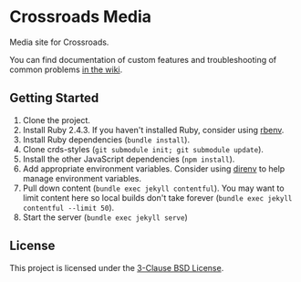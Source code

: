 Crossroads Media
==========

Media site for Crossroads.

You can find documentation of custom features and troubleshooting of common problems [in the wiki](https://github.com/crdschurch/crds-media/wiki).

Getting Started
----------

1. Clone the project.
2. Install Ruby 2.4.3. If you haven't installed Ruby, consider using [rbenv](https://github.com/rbenv/rbenv).
3. Install Ruby dependencies (`bundle install`).
4. Clone crds-styles (`git submodule init; git submodule update`).
5. Install the other JavaScript dependencies (`npm install`).
6. Add appropriate environment variables. Consider using [direnv](https://direnv.net/) to help manage environment variables.
7. Pull down content (`bundle exec jekyll contentful`). You may want to limit content here so local builds don't take forever (`bundle exec jekyll contentful --limit 50`).
8. Start the server (`bundle exec jekyll serve`)

License
----------

This project is licensed under the [3-Clause BSD License](https://opensource.org/licenses/BSD-3-Clause).
